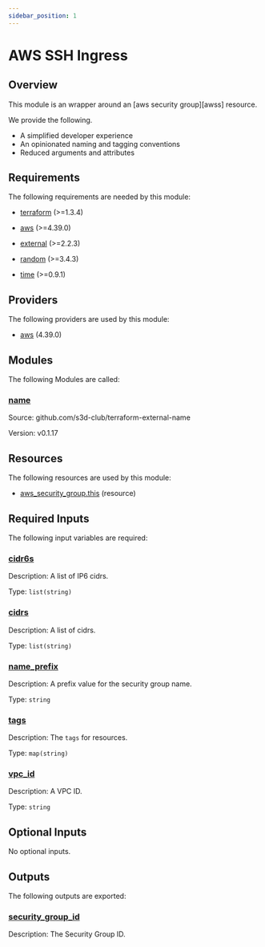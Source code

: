 ```yaml
---
sidebar_position: 1
---
```


# AWS SSH Ingress

## Overview
This module is an wrapper around an [aws security group][awss] resource.

We provide the following.
- A simplified developer experience
- An opinionated naming and tagging conventions
- Reduced arguments and attributes


## Requirements

The following requirements are needed by this module:

- <a name="requirement_terraform"></a> [terraform](#requirement\_terraform) (>=1.3.4)

- <a name="requirement_aws"></a> [aws](#requirement\_aws) (>=4.39.0)

- <a name="requirement_external"></a> [external](#requirement\_external) (>=2.2.3)

- <a name="requirement_random"></a> [random](#requirement\_random) (>=3.4.3)

- <a name="requirement_time"></a> [time](#requirement\_time) (>=0.9.1)

## Providers

The following providers are used by this module:

- <a name="provider_aws"></a> [aws](#provider\_aws) (4.39.0)

## Modules

The following Modules are called:

### <a name="module_name"></a> [name](#module\_name)

Source: github.com/s3d-club/terraform-external-name

Version: v0.1.17

## Resources

The following resources are used by this module:

- [aws_security_group.this](https://registry.terraform.io/providers/hashicorp/aws/latest/docs/resources/security_group) (resource)

## Required Inputs

The following input variables are required:

### <a name="input_cidr6s"></a> [cidr6s](#input\_cidr6s)

Description: A list of IP6 cidrs.

Type: `list(string)`

### <a name="input_cidrs"></a> [cidrs](#input\_cidrs)

Description: A list of cidrs.

Type: `list(string)`

### <a name="input_name_prefix"></a> [name\_prefix](#input\_name\_prefix)

Description: A prefix value for the security group name.

Type: `string`

### <a name="input_tags"></a> [tags](#input\_tags)

Description: The `tags` for resources.

Type: `map(string)`

### <a name="input_vpc_id"></a> [vpc\_id](#input\_vpc\_id)

Description: A VPC ID.

Type: `string`

## Optional Inputs

No optional inputs.

## Outputs

The following outputs are exported:

### <a name="output_security_group_id"></a> [security\_group\_id](#output\_security\_group\_id)

Description: The Security Group ID.
